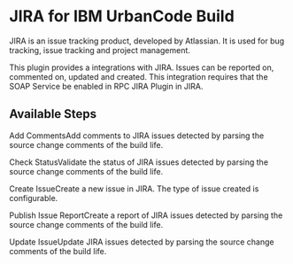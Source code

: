 
JIRA for IBM UrbanCode Build
============================

JIRA is an issue tracking product, developed by Atlassian. It is used for bug tracking, issue tracking and project management.

This plugin provides a integrations with JIRA. Issues can be reported on, commented on, updated and created. This integration requires that the SOAP Service be enabled in RPC JIRA Plugin in JIRA.


Available Steps
---------------

Add CommentsAdd comments to JIRA issues detected by parsing the source change comments of the build life.

Check StatusValidate the status of JIRA issues detected by parsing the source change comments of the build life.

Create IssueCreate a new issue in JIRA. The type of issue created is configurable.

Publish Issue ReportCreate a report of JIRA issues detected by parsing the source change comments of the build life.

Update IssueUpdate JIRA issues detected by parsing the source change comments of the build life.


